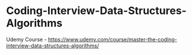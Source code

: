 # Coding-Interview-Data-Structures-Algorithms
Udemy Course - https://www.udemy.com/course/master-the-coding-interview-data-structures-algorithms/

